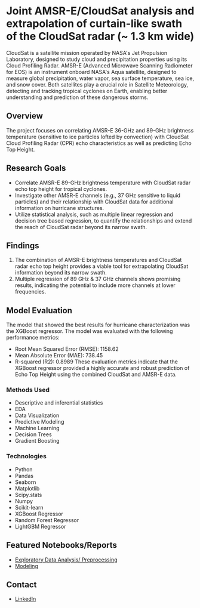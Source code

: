 # Joint AMSR-E/CloudSat analysis and extrapolation of curtain-like swath of the CloudSat radar (~ 1.3 km wide)
CloudSat is a satellite mission operated by NASA's Jet Propulsion Laboratory, designed to study cloud and precipitation properties using its Cloud Profiling Radar.
AMSR-E (Advanced Microwave Scanning Radiometer for EOS) is an instrument onboard NASA's Aqua satellite, designed to measure global precipitation, water vapor, sea surface temperature, sea ice, and snow cover.
Both satellites play a crucial role in Satellite Meteorology, detecting and tracking tropical cyclones on Earth, enabling better understanding and prediction of these dangerous storms.
## Overview
The project focuses on correlating AMSR-E 36-GHz and 89-GHz brightness temperature (sensitive to ice particles lofted by convection) with CloudSat Cloud Profiling Radar (CPR) echo characteristics as well as predicting Echo Top Height.
## Research Goals
* Correlate AMSR-E 89-GHz brightness temperature with CloudSat radar echo top height for tropical cyclones.
* Investigate other AMSR-E channels (e.g., 37 GHz sensitive to liquid particles) and their relationship with CloudSat data for additional information on hurricane structures.
* Utilize statistical analysis, such as multiple linear regression and decision tree based regression, to quantify the relationships and extend the reach of CloudSat radar beyond its narrow swath.
## Findings
1. The combination of AMSR-E brightness temperatures and CloudSat radar echo top height provides a viable tool for extrapolating CloudSat information beyond its narrow swath.
2. Multiple regression of 89 GHz & 37 GHz channels shows promising results, indicating the potential to include more channels at lower frequencies.
## Model Evaluation
The model that showed the best results for hurricane characterization was the XGBoost regressor. The model was evaluated with the following performance metrics:
* Root Mean Squared Error (RMSE): 1158.62
* Mean Absolute Error (MAE): 738.45
* R-squared (R2): 0.8989
These evaluation metrics indicate that the XGBoost regressor provided a highly accurate and robust prediction of Echo Top Height using the combined CloudSat and AMSR-E data.
### Methods Used
* Descriptive and inferential statistics
* EDA
* Data Visualization
* Predictive Modeling
* Machine Learning
* Decision Trees
* Gradient Boosting
### Technologies
* Python
* Pandas
* Seaborn
* Matplotlib
* Scipy.stats
* Numpy
* Scikit-learn
* XGBoost Regressor
* Random Forest Regressor
* LightGBM Regressor
## Featured Notebooks/Reports
* [Exploratory Data Analysis/ Preprocessing](https://github.com/yuliyaselevich/decision_tree_based_regression/blob/main/notebooks/preprocessing_eda.ipynb)
* [Modeling](https://github.com/yuliyaselevich/decision_tree_based_regression/blob/main/notebooks/modeling.ipynb)
## Contact
* [LinkedIn](https://www.linkedin.com/in/yuliyaselevich/)
